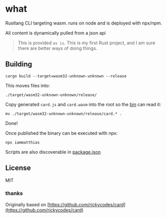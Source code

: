 # what

Rustlang CLI targeting wasm. runs on node and is deployed with npx/npm.

All content is dynamically pulled from a json api

> This is provided `as is`. This is my first Rust project, and I am sure there are better ways of doing things.

## Building

```
cargo build --target=wasm32-unknown-unknown --release
```

This moves files into:

```
./target/wasm32-unknown-unknown/release/
```

Copy generated `card.js` and `card.wasm` into the root so the [bin](bin.js) can read it:

```
mv ./target/wasm32-unknown-unknown/release/card.* .
```

Done!

Once published the binary can be executed with npx:

```
npx iammatthias
```

Scripts are also discoverable in [package.json](package.json#L9)

## License

MIT

### thanks

Originally based on [https://github.com/rickycodes/card](https://github.com/rickycodes/card)
